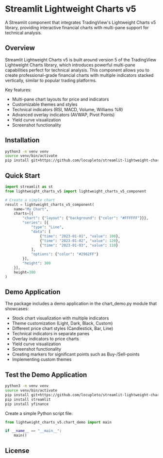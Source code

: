 # Streamlit Lightweight Charts v5

A Streamlit component that integrates TradingView's Lightweight Charts v5 library, providing interactive financial charts with multi-pane support for technical analysis.

## Overview

Streamlit Lightweight Charts v5 is built around version 5 of the TradingView Lightweight Charts library, which introduces powerful multi-pane capabilities perfect for technical analysis. This component allows you to create professional-grade financial charts with multiple indicators stacked vertically, similar to popular trading platforms.

Key features:

- Multi-pane chart layouts for price and indicators
- Customizable themes and styles
- Technical indicators (RSI, MACD, Volume, Williams %R)
- Advanced overlay indicators (AVWAP, Pivot Points)
- Yield curve visualization
- Screenshot functionality

## Installation

```bash
python3 -m venv venv
source venv/bin/activate
pip install git+https://github.com/locupleto/streamlit-lightweight-charts-v5.git --force-reinstall
```

## Quick Start

```python
import streamlit as st
from lightweight_charts_v5 import lightweight_charts_v5_component

# Create a simple chart
result = lightweight_charts_v5_component(
    name="My Chart",
    charts=[{
        "chart": {"layout": {"background": {"color": "#FFFFFF"}}},
        "series": [{
            "type": "Line",
            "data": [
                {"time": "2023-01-01", "value": 100},
                {"time": "2023-01-02", "value": 120},
                {"time": "2023-01-03", "value": 110}
            ],
            "options": {"color": "#2962FF"}
        }],
        "height": 300
    }],
    height=300
)
```
## Demo Application

The package includes a demo application in the chart_demo.py module that showcases:

- Stock chart visualization with multiple indicators
- Theme customization (Light, Dark, Black, Custom)
- Different price chart styles (Candlestick, Bar, Line)
- Technical indicators in separate panes
- Overlay indicators to price charts
- Yield curve visualization
- Screenshot functionality
- Creating markers for significant points such as Buy-/Sell-points
- Implementing custom themes

## Test the Demo Application

```bash
python3 -m venv venv
source venv/bin/activate
pip install git+https://github.com/locupleto/streamlit-lightweight-charts-v5.git --force-reinstall
pip install streamlit
pip install yfinance
```

Create a simple Python script file:
```python
from lightweight_charts_v5.chart_demo import main

if __name__ == "__main__":
    main()
```

## License

